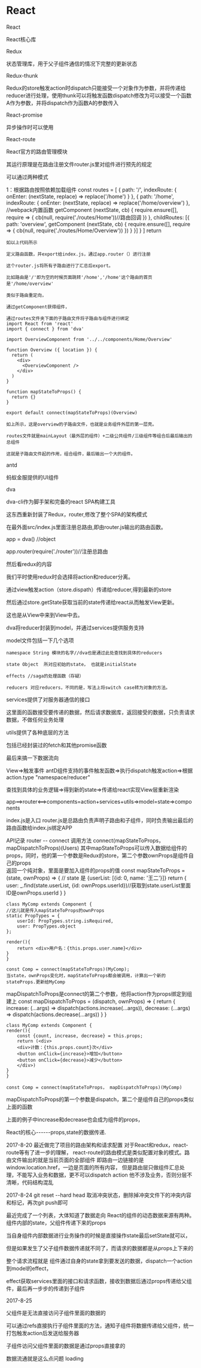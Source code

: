 # React



React

React核心库

Redux

状态管理库，用于父子组件通信的情况下完整的更新状态

Redux-thunk

Redux的store触发action时dispatch只能接受一个对象作为参数，并将传递给reducer进行处理，使用thunk可以将触发函数dispatch修改为可以接受一个函数A作为参数，并将dispatch作为函数A的参数传入

React-promise

异步操作时可以使用

React-route

React官方的路由管理模块

其运行原理是在路由注册文件router.js里对组件进行预先的规定

可以通过两种模式

1：根据路由按照依赖加载组件
	const routes = [ {
	      path: '/',
	      indexRoute: {
	        onEnter: (nextState, replace) => replace('/home')
	      }
	    },
	    {
	      path: '/home',
	      indexRoute: {
	        onEnter: (nextState, replace) => replace('/home/overview')
	      },
	      //webpack内置函数
	      getComponent (nextState, cb) {
	        require.ensure([], require => {
	          cb(null, require('./routes/Home'))//路由回调
	        })
	      },
	      childRoutes: [{
	        path: 'overview',
	        getComponent (nextState, cb) {
	          require.ensure([], require => {
	            cb(null, require('./routes/Home/Overview'))
	          })
	        }
	      }]
	    }
	]
	return <Router history={createBrowserHistory()} routes={routes} />

	如以上代码所示

	定义路由函数，并export给index.js，通过app.router（）进行注册

	这个router.js将所有子路由进行了汇总后export。

	比如路由是'/'即为空的时候页面跳转'/home','/home'这个路由的首页是'/home/overview'

	类似于路由重定向，

	通过getComponent获得组件，

	通过routes文件夹下面的子路由文件将子路由与组件进行绑定
	import React from 'react'
	import { connect } from 'dva'

	import OverviewComponent from '../../components/Home/Overview'

	function Overview ({ location }) {
	  return (
	    <div>
	      <OverviewComponent />
	    </div>
	  )
	}

	function mapStateToProps() {
	  return {}
	}

	export default connect(mapStateToProps)(Overview)

	如上所示，这是overview的子路由文件，也就是业务组件外层的第一层壳。  

	routes文件就是mainLayout（最外层的组件）+二级公共组件/三级组件等组合后最后输出的总组件

	这就是子路由文件起的作用，组合组件，最后输出一个大的组件。

antd

蚂蚁金服提供的UI组件

dva 

dva-cli作为脚手架和完备的react SPA构建工具

这东西重新封装了Redux，router,修改了整个SPA的架构模式

在最外面src/index.js里面注册总路由,即由router.js输出的路由函数。

app = dva() //object

app.router(require('./router'))//注册总路由

然后看redux的内容

我们平时使用redux时会选择将action和reducer分离。

通过view触发action（store.dispath）传递给reducer,得到最新的store

然后通过store.getState获取当前的state传递给react从而触发View更新。

这也是从View中来到View中去。

dva将reducer封装到model，并通过services提供服务支持

model文件包括一下几个选项

	namespace String 模块的名字//dva也是通过此处查找到具体的reducers 

	state Object  所对应初始的state， 也就是initialState

	effects //saga的处理函数（存疑）

	reducers 对应reducers，不同的是，写法上将switch case转为对象的方法。

services提供了对服务器通信的接口

这里面的函数接受要传递的数据，然后请求数据库，返回接受的数据，只负责请求数据，不做任何业务处理

utils提供了各种底层的方法

包括已经封装过的fetch和其他promise函数


最后来搞一下数据流向

View=>触发事件 antD组件支持的事件触发函数=>执行dispatch触发action=>根据action.type "namespace/reducer"

查找到具体的业务逻辑=>得到新的state=>传递给react实现View层重新渲染

app==>router<==>components=action+services+utils=>model=state=>components  

index.js是入口
router.js是总路由负责声明子路由和子组件，同时负责输出最后的路由函数给index.js绑定APP


API记录
router -- connect
调用方法 connect(mapStateToProps，mapDispatchToProps)(Users)
其中mapStateToProps可以传入数据给组件的props，同时，他的第一个参数是Redux的store，第二个参数ownProps是组件自己的props  
返回一个纯对象，里面是要加入组件的props的值
	const mapStateToProps = (state, ownProps) => {
	// state 是 {userList: [{id: 0, name: '王二'}]}
		return {
			user: _.find(state.userList, {id: ownProps.userId})//获取到state.userList里面ID是ownProps.userId
		}
	}

	class MyComp extends Component {
	//这儿就是传入mapStateToProps的ownProps
	static PropTypes = {
		userId: PropTypes.string.isRequired,
		user: PropTypes.object
	};
	
	render(){
		return <div>用户名：{this.props.user.name}</div>
	}
	}

	const Comp = connect(mapStateToProps)(MyComp);
	当state，ownProps变化时，mapStateToProps都会被调用，计算出一个新的stateProps.更新给MyComp
mapDispatchToProps是connect的第二个参数，他将action作为props绑定到组建上
	const mapDispatchToProps = (dispatch, ownProps) => {
	return {
		increase: (...args) => dispatch(actions.increase(...args)),
		decrease: (...args) => dispatch(actions.decrease(...args))
	}
	}

	class MyComp extends Component {
	render(){
		const {count, increase, decrease} = this.props;
		return (<div>
		<div>计数：{this.props.count}次</div>
		<button onClick={increase}>增加</button>
		<button onClick={decrease}>减少</button>
		</div>)
	}
	}

	const Comp = connect(mapStateToProps， mapDispatchToProps)(MyComp)
mapDispatchToProps的第一个参数是dispatch，第二个是组件自己的props类似上面的函数

上面的例子中increase和decrease也会成为组件的props，

React的核心------props,state的数据传递.



2017-8-20
最近做完了项目的路由架构和请求配置
对于React和redux，react-route等有了进一步的理解，
react-route的路由模式是类似配置对象的模式。路由文件输出的就是当前页面的全部组件
即路由一边链接的是window.location.href，一边是页面的所有内容，
但是路由层只做组件汇总处理，不能写入业务和数据，更不可以dispatch action
他不涉及业务，否则分层不清晰，代码结构混乱

2017-8-24
git reset --hard head 取消冲突状态，删除掉冲突文件下的冲突内容和标记，再次git push即可

最近完成了一个列表，大体知道了数据走向
React的组件的动态数据来源有两种。组件内部的state，父组件传递下来的props

当自身组件内部数据进行业务操作的时候是直接操作state最后setState就可以，

但是如果发生了父子组件数据传递就不同了，而请求的数据都是从props上下来的

整个请求流程就是 组件通过自身的state拿到要发送的数据，dispatch一个action到model的effect，

effect获取services里面的接口和请求函数，接收到数据后通过props传递给父组件，最后再一步步的传递到子组件

2017-8-25 

父组件是无法直接访问子组件里面的数据的

可以通过refs直接执行子组件里面的方法，通知子组件将数据传递给父组件，统一打包触发action后发送给服务器

子组件访问父组件里面的数据是通过props直接拿的

数据流通就是这么点问题
loading


